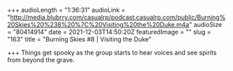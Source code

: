 +++
audioLength = "1:36:31"
audioLink = "http://media.blubrry.com/casualrp/podcast.casualrp.com/public/Burning%20Skies%20%238%20%7C%20Visiting%20the%20Duke.m4a"
audioSize = "80414914"
date = 2021-12-03T14:50:20Z
featuredImage = ""
slug = "163"
title = "Burning Skies #8 | Visiting the Duke"

+++
Things get spooky as the group starts to hear voices and see spirits from beyond the grave.